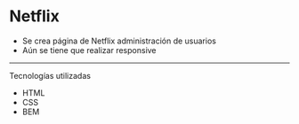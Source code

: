 # Netflix

- Se crea página de Netflix administración de usuarios
- Aún se tiene que realizar responsive


---

Tecnologías utilizadas

- HTML
- CSS
- BEM

